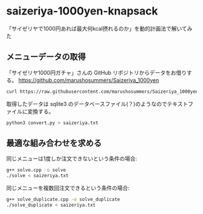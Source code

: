 # saizeriya-1000yen-knapsack

「サイゼリヤで1000円あれば最大何kcal摂れるのか」を動的計画法で解いてみた


## メニューデータの取得

「サイゼリヤ1000円ガチャ」さんの GitHub リポジトリからデータをお借りする。
https://github.com/marushosummers/Saizeriya_1000yen

```bash
curl https://raw.githubusercontent.com/marushosummers/Saizeriya_1000yen/master/sensai/saizeriya.db > saizeriya.db
```

取得したデータは sqlite3 のデータベースファイル(？)のようなのでテキストファイルに変換する。

```bash
python3 convert.py > saizeriya.txt
```


## 最適な組み合わせを求める

同じメニューは1度しか注文できないという条件の場合:

```bash
g++ solve.cpp -o solve
./solve < saizeriya.txt
```

同じメニューを複数回注文できるという条件の場合:

```bash
g++ solve_duplicate.cpp -o solve_duplicate
./solve_duplicate < saizeriya.txt
```
